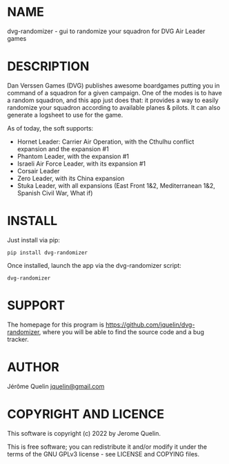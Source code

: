 # NAME

dvg-randomizer - gui to randomize your squadron for DVG Air Leader games


# DESCRIPTION

Dan Verssen Games (DVG) publishes awesome boardgames putting you in command of
a squadron for a given campaign. One of the modes is to have a random squadron,
and this app just does that: it provides a way to easily randomize your
squadron according to available planes & pilots. It can also generate a
logsheet to use for the game.


As of today, the soft supports:
- Hornet Leader: Carrier Air Operation, with the Cthulhu conflict
  expansion and the expansion #1
- Phantom Leader, with the expansion #1
- Israeli Air Force Leader, with its expansion #1
- Corsair Leader
- Zero Leader, with its China expansion
- Stuka Leader, with all expansions (East Front 1&2, Mediterranean 1&2,
  Spanish Civil War, What if)


# INSTALL

Just install via pip:

    pip install dvg-randomizer

Once installed, launch the app via the dvg-randomizer script:

    dvg-randomizer


# SUPPORT

The homepage for this program is https://github.com/jquelin/dvg-randomizer,
where you will be able to find the source code and a bug tracker.


# AUTHOR

Jérôme Quelin <jquelin@gmail.com>


# COPYRIGHT AND LICENCE

This software is copyright (c) 2022 by Jerome Quelin.

This is free software; you can redistribute it and/or modify it under
the terms of the GNU GPLv3 license - see LICENSE and COPYING files.
